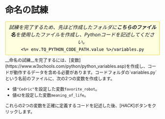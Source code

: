 # 命名の試練

<style>
.py-script-info {
  font-size: 16px;
  text-align: center;
  background-color: #FFFFE0;
  border: 2px solid #F0E68C;
  padding: 5px;
  line-height: 1.5em;
  margin: 5px 0;
  font-style: italic;
}

.py-script-info span {
  font-style: normal;
  color: #000;
}
</style>
<div class="py-script-info">
  試練を完了するため、先ほど作成したフォルダに<b>こちらのファイル名</b>を使用したファイルを作成し、Pythonコードを記述してください。
  <br/>
  <code><span><%= env.TQ_PYTHON_CODE_PATH.value %>/variables.py</span></code>
</div>
__命名の試練__を完了するには、[変数](https://www.w3schools.com/python/python_variables.asp)を作成し、コードが動作するデータを含める必要があります。コードフォルダの`variables.py`という名前のファイルに、次の2つの変数を作成します。

* 値`"Cedric"`を設定した変数`favorite_robot`。
* 値`42`を設定した変数`meaning_of_life`。

これらの2つの変数を正確に定義するコードを記述した後、[*HACK*]ボタンをクリックします。